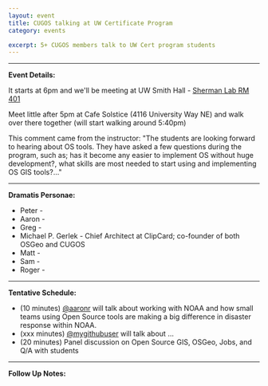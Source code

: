 ```yaml
---
layout: event
title: CUGOS talking at UW Certificate Program
category: events

excerpt: 5+ CUGOS members talk to UW Cert program students
---
```

 
---
__Event Details:__

It starts at 6pm  and we'll be meeting at UW Smith Hall - [Sherman Lab RM 401](http://www.washington.edu/maps/#!/smi)

Meet little after 5pm at Cafe Solstice (4116 University Way NE) and walk over there together (will start walking around 5:40pm) 

This comment came from the instructor:
"The students are looking forward to hearing about OS tools.  They have asked a few questions during the program, such as; has it become any easier to implement OS without huge development?, what skills are most needed to start using and implementing OS GIS tools?..."

---
__Dramatis Personae:__

- Peter -
- Aaron -
- Greg -
- Michael P. Gerlek - Chief Architect at ClipCard; co-founder of both OSGeo and CUGOS
- Matt -
- Sam -
- Roger -

---
__Tentative Schedule:__

- (10 minutes) [@aaronr](https://github.com/aaronr) will talk about working with NOAA and how small teams using Open Source tools are making a big difference in disaster response within NOAA.
- (xxx minutes) [@mygithubuser](https://github.com/mygithubuser) will talk about ...
- (20 minutes) Panel discussion on Open Source GIS, OSGeo, Jobs, and Q/A with students


---
__Follow Up Notes:__
